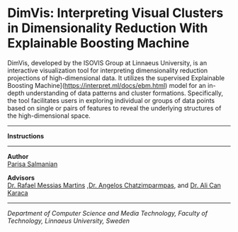 # DimVis: Interpreting Visual Clusters in Dimensionality Reduction With Explainable Boosting Machine

DimVis, developed by the ISOVIS Group at Linnaeus University, is an interactive visualization tool for interpreting dimensionality reduction projections of high-dimensional data. It utilizes the supervised Explainable Boosting Machine](https://interpret.ml/docs/ebm.html) model for an in-depth understanding of data patterns and cluster formations. Specifically, the tool facilitates users in exploring individual or groups of data points based on single or pairs of features to reveal the underlying structures of the high-dimensional space.

---

**Instructions**



---

**Author**
<br>
[Parisa Salmanian](https://www.linkedin.com/in/parisa-salmanian-a3a7811b2/)

**Advisors**
<br>
[Dr. Rafael Messias Martins](https://lnu.se/en/staff/rafael.martins/) ,[Dr. Angelos Chatzimparmpas](https://angeloschatzimparmpas.com/), and [Dr. Ali Can Karaca](https://avesis.yildiz.edu.tr/17218)

---

*Department of Computer Science and Media Technology, Faculty of Technology, Linnaeus University, Sweden*
